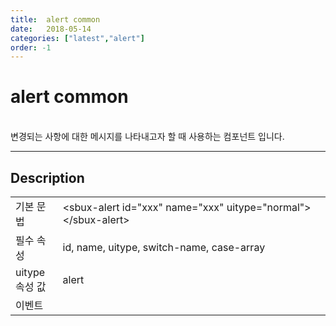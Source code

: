 ```yaml
---
title:  alert common
date:   2018-05-14
categories: ["latest","alert"]
order: -1
---
```


alert common
===

<br>
변경되는 사항에 대한 메시지를 나타내고자 할 때 사용하는 컴포넌트 입니다.

---

## Description

<table style="width:100%">
    <colgroup>
        <col width="15%"/>
        <col width="35%"/>
        <col width="15%"/>
        <col width="35%"/>
    </colgroup>
    <tr>
        <td class="tdTitle">기본 문법</td>
        <td colspan="3">&lt;sbux-alert id="xxx" name="xxx" uitype="normal"&gt;&lt;/sbux-alert&gt;</td>
    </tr>
    <tr>
        <td class="tdTitle">필수 속성</td>
        <td colspan="3">id, name, uitype, switch-name, case-array</td>
    </tr>
    <tr>
        <td class="tdTitle">uitype 속성 값</td>
        <td colspan="3">alert</td>
    </tr>
    <tr>
        <td class="tdTitle">이벤트</td>
        <td colspan="3"></td>
    </tr>
</table>